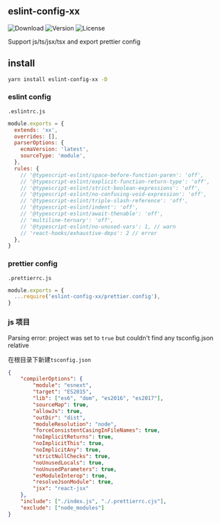 ## eslint-config-xx

![Download](https://img.shields.io/npm/dm/eslint-config-xx.svg)
![Version](https://img.shields.io/npm/v/eslint-config-xx.svg)
![License](https://img.shields.io/npm/l/eslint-config-xx.svg)

Support js/ts/jsx/tsx and export prettier config
## install

```bash
yarn install eslint-config-xx -D
```
### eslint config

`.eslintrc.js`
```js
module.exports = {
  extends: 'xx',
  overrides: [],
  parserOptions: {
    ecmaVersion: 'latest',
    sourceType: 'module',
  },
  rules: {
    // '@typescript-eslint/space-before-function-paren': 'off',
    // '@typescript-eslint/explicit-function-return-type': 'off',
    // '@typescript-eslint/strict-boolean-expressions': 'off',
    // '@typescript-eslint/no-confusing-void-expression': 'off',
    // '@typescript-eslint/triple-slash-reference': 'off',
    // '@typescript-eslint/indent': 'off',
    // '@typescript-eslint/await-thenable': 'off',
    // 'multiline-ternary': 'off',
    // '@typescript-eslint/no-unused-vars': 1, // warn
    // 'react-hooks/exhaustive-deps': 2 // error
  },
}

```

### prettier config

`.prettierrc.js`
```js
module.exports = {
  ...require('eslint-config-xx/prettier.config'),
}
```


### js 项目

Parsing error: project was set to `true` but couldn't find any tsconfig.json relative 

在根目录下新建`tsconfig.json`
```json
{
    "compilerOptions": {
        "module": "esnext",
        "target": "ES2015",
        "lib": ["es6", "dom", "es2016", "es2017"],
        "sourceMap": true,
        "allowJs": true,
        "outDir": "dist",
        "moduleResolution": "node",
        "forceConsistentCasingInFileNames": true,
        "noImplicitReturns": true,
        "noImplicitThis": true,
        "noImplicitAny": true,
        "strictNullChecks": true,
        "noUnusedLocals": true,
        "noUnusedParameters": true,
        "esModuleInterop": true,
        "resolveJsonModule": true,
        "jsx": "react-jsx"
    },
    "include": ["./index.js", "./.prettierrc.cjs"],
    "exclude": ["node_modules"]
}
```